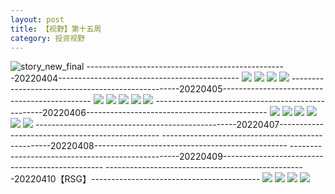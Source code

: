 ```yaml
---
layout: post
title: 【视野】第十五周
category: 投资视野
---
```

![story_new_final](http://rjbwi03xh.hd-bkt.clouddn.com/img/story_new_final_0322.png)
--------------------------------------------------20220404---------------------------------------------
![](http://rjbwi03xh.hd-bkt.clouddn.com/img/factors-220404-1.png)
![](http://rjbwi03xh.hd-bkt.clouddn.com/img/factors-220404-2.png)
![](http://rjbwi03xh.hd-bkt.clouddn.com/img/factors-220404-3.png)
![](http://rjbwi03xh.hd-bkt.clouddn.com/img/factors-220404-4.png)
--------------------------------------------------20220405---------------------------------------------
![](http://rjbwi03xh.hd-bkt.clouddn.com/img/factors-220405-1.png)
![](http://rjbwi03xh.hd-bkt.clouddn.com/img/factors-220405-2.png)
![](http://rjbwi03xh.hd-bkt.clouddn.com/img/factors-220405-3.png)
![](http://rjbwi03xh.hd-bkt.clouddn.com/img/factors-220405-4.png)
![](http://rjbwi03xh.hd-bkt.clouddn.com/img/factors-220405-5.png)
--------------------------------------------------20220406---------------------------------------------
![](http://rjbwi03xh.hd-bkt.clouddn.com/img/factors-220406-1.png)
![](http://rjbwi03xh.hd-bkt.clouddn.com/img/factors-220406-2.png)
![](http://rjbwi03xh.hd-bkt.clouddn.com/img/factors-220406-3.png)
![](http://rjbwi03xh.hd-bkt.clouddn.com/img/factors-220406-4.png)
![](http://rjbwi03xh.hd-bkt.clouddn.com/img/factors-220406-5.png)
![](http://rjbwi03xh.hd-bkt.clouddn.com/img/factors-220406-6.png)
--------------------------------------------------20220407------------------------------------------------
--------------------------------------------------20220408------------------------------------------------
--------------------------------------------------20220409------------------------------------------------
--------------------------------------------------20220410【RSG】------------------------------------------
![](http://rjbwi03xh.hd-bkt.clouddn.com/img/factors-220410-1.png)
![](http://rjbwi03xh.hd-bkt.clouddn.com/img/factors-220410-2.png)
![](http://rjbwi03xh.hd-bkt.clouddn.com/img/factors-220410-3.png)
![](http://rjbwi03xh.hd-bkt.clouddn.com/img/factors-220410-4.png)

  




